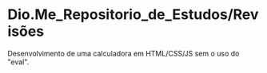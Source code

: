 # Dio.Me_Repositorio_de_Estudos/Revisões

Desenvolvimento de uma calculadora em HTML/CSS/JS sem o uso do "eval".  
